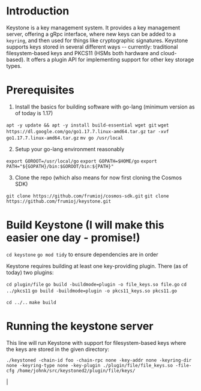 # Introduction

Keystone is a key management system. It provides a key management server, offering a gRpc interface, where new keys can be added to a `keyring`, and then used for things like cryptographic signatures. Keystone supports keys stored in several different ways -- currently: traditional filesystem-based keys and PKCS11 (HSMs both hardware and cloud-based). It offers a plugin API for implementing support for other key storage types.

# Prerequisites

1. Install the basics for building software with go-lang (minimum version as of today is 1.17)

`apt -y update && apt -y install build-essential wget git`
`wget https://dl.google.com/go/go1.17.7.linux-amd64.tar.gz`
`tar -xvf go1.17.7.linux-amd64.tar.gz`
`mv go /usr/local`

2. Setup your go-lang environment reasonably

`export GOROOT=/usr/local/go`
`export GOPATH=$HOME/go`
`export PATH="${GOPATH}/bin:$GOROOT/bin:${PATH}"`

3. Clone the repo (which also means for now first cloning the Cosmos SDK)

`git clone https://github.com/frumioj/cosmos-sdk.git`
`git clone https://github.com/frumioj/keystone.git`

# Build Keystone (I will make this easier one day - promise!)


`cd keystone`
`go mod tidy` to ensure dependencies are in order

Keystone requires building at least one key-providing plugin. There (as of today) two plugins:

`cd plugin/file`
`go build -buildmode=plugin -o file_keys.so file.go`
`cd ../pkcs11`
`go build -buildmode=plugin -o pkcs11_keys.so pkcs11.go`

`cd ../..`
`make build`

# Running the keystone server

This line will run Keystone with support for filesystem-based keys where the keys are stored in the given directory:

`./keystoned -chain-id foo -chain-rpc none -key-addr none -keyring-dir none -keyring-type none -key-plugin ./plugin/file/file_keys.so -file-cfg /home/johnk/src/keystoned2/plugin/file/keys/`

|